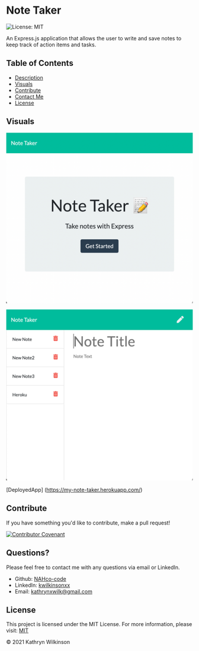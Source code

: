 # Note Taker

![License: MIT](https://img.shields.io/badge/License-MIT-success.svg)

An Express.js application that allows the user to write and save notes to keep track of action items and tasks.

## Table of Contents

- [Description](#note-taker)
- [Visuals](#visuals)
- [Contribute](#contribute)
- [Contact Me](#questions)
- [License](#license)

## Visuals

![screenshot](./public/assets/images/note-taker-home.PNG)

![screenshot](./public/assets/images/note-taker-notes.PNG)

[DeployedApp] (<https://my-note-taker.herokuapp.com/>)

## Contribute

If you have something you'd like to contribute, make a pull request!

[![Contributor Covenant](https://img.shields.io/badge/Contributor%20Covenant-2.0-4baaaa.svg)](code_of_conduct.md)

## Questions?

Please feel free to contact me with any questions via email or LinkedIn.

- Github: [NAHco-code](https://github.com/NAHco-code)
- LinkedIn: [kwilkinsonxx](https://www.linkedin.com/in/kwilkinsonxx/)
- Email: [kathrynxwilk@gmail.com](kathrynxwilk@gmail.com)

## License

This project is licensed under the MIT License.
For more information, please visit: [MIT](https://choosealicense.com/licenses/mit/)

&copy; 2021 Kathryn Wilkinson
